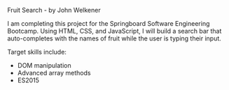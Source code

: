 Fruit Search - by John Welkener

I am completing this project for the Springboard Software Engineering Bootcamp. Using HTML, CSS, and JavaScript, I will build a search bar that auto-completes with the names of fruit while the user is typing their input. 

Target skills include:
 - DOM manipulation
 - Advanced array methods
 - ES2015